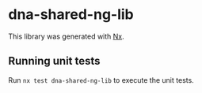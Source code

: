 # dna-shared-ng-lib

This library was generated with [Nx](https://nx.dev).

## Running unit tests

Run `nx test dna-shared-ng-lib` to execute the unit tests.
